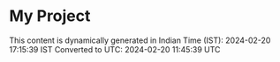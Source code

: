 # My Project

This content is dynamically generated in Indian Time (IST): 2024-02-20 17:15:39 IST
Converted to UTC: 2024-02-20 11:45:39 UTC
